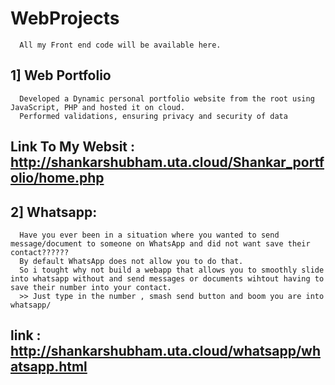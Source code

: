 # WebProjects
      All my Front end code will be available here.
      
## 1] Web Portfolio
      Developed a Dynamic personal portfolio website from the root using JavaScript, PHP and hosted it on cloud. 
      Performed validations, ensuring privacy and security of data


   ## Link To My Websit : http://shankarshubham.uta.cloud/Shankar_portfolio/home.php



## 2] Whatsapp:
      Have you ever been in a situation where you wanted to send message/document to someone on WhatsApp and did not want save their contact??????
      By default WhatsApp does not allow you to do that. 
      So i tought why not build a webapp that allows you to smoothly slide into whatsapp without and send messages or documents wihtout having to save their number into your contact.
      >> Just type in the number , smash send button and boom you are into whatsapp/
   ## link : http://shankarshubham.uta.cloud/whatsapp/whatsapp.html
